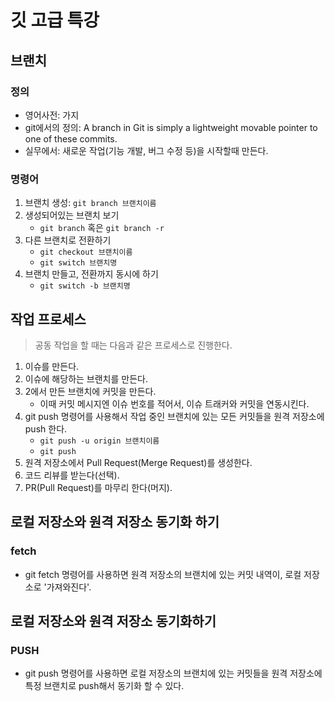 # 깃 고급 특강

## 브랜치

### 정의

-   영어사전: 가지
-   git에서의 정의: A branch in Git is simply a lightweight movable pointer to one of these commits.
-   실무에서: 새로운 작업(기능 개발, 버그 수정 등)을 시작할때 만든다.

### 명령어
1. 브랜치 생성: `git branch 브랜치이름`
2. 생성되어있는 브랜치 보기
   - `git branch` 혹은 `git branch -r`    
3. 다른 브랜치로 전환하기
   - `git checkout 브랜치이름`
   - `git switch 브랜치명`
4. 브랜치 만들고, 전환까지 동시에 하기
   - `git switch -b 브랜치명`

## 작업 프로세스
> 공동 작업을 할 때는 다음과 같은 프로세스로 진행한다.
1. 이슈를 만든다.
2. 이슈에 해당하는 브랜치를 만든다.
3. 2에서 만든 브랜치에 커밋을 만든다.
   - 이때 커밋 메시지엔 이슈 번호를 적어서, 이슈 트래커와 커밋을 연동시킨다.
4. git push 명령어를 사용해서 작업 중인 브랜치에 있는 모든 커밋들을 원격 저장소에 push 한다.
   - `git push -u origin 브랜치이름`
   - `git push`
5. 원격 저장소에서 Pull Request(Merge Request)를 생성한다.
6. 코드 리뷰를 받는다(선택).
7. PR(Pull Request)를 마무리 한다(머지).

## 로컬 저장소와 원격 저장소 동기화 하기

### fetch
- git fetch 명령어를 사용하면 원격 저장소의 브랜치에 있는 커밋 내역이, 로컬 저장소로 '가져와진다'.

## 로컬 저장소와 원격 저장소 동기화하기

### PUSH
- git push 명령어를 사용하면 로컬 저장소의 브랜치에 있는 커밋들을 원격 저장소에 특정 브랜치로 push해서 동기화 할 수 있다.

